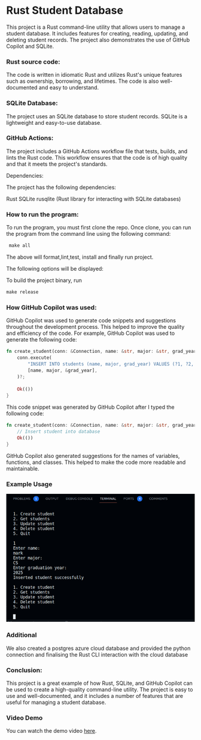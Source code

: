 # Rust Student Database

This project is a Rust command-line utility that allows users to manage a student database. It includes features for creating, reading, updating, and deleting student records. The project also demonstrates the use of GitHub Copilot and SQLite.

### Rust source code:

The code is written in idiomatic Rust and utilizes Rust's unique features such as ownership, borrowing, and lifetimes. The code is also well-documented and easy to understand.

### SQLite Database:

The project uses an SQLite database to store student records. SQLite is a lightweight and easy-to-use database.

### GitHub Actions:

The project includes a GitHub Actions workflow file that tests, builds, and lints the Rust code. This workflow ensures that the code is of high quality and that it meets the project's standards.

Dependencies:

The project has the following dependencies:

Rust
SQLite
rusqlite (Rust library for interacting with SQLite databases)

### How to run the program:

To run the program, you must first clone the repo. Once clone, you can run the program from the command line using the following command:

```Rust
 make all
```
The above will format,lint,test, install and finally run project. 

The following options will be displayed: 



To build the project binary, run 

```Rust 
make release
```


### How GitHub Copilot was used:

GitHub Copilot was used to generate code snippets and suggestions throughout the development process. This helped to improve the quality and efficiency of the code. For example, GitHub Copilot was used to generate the following code:

```Rust
fn create_student(conn: &Connection, name: &str, major: &str, grad_year: i32) -> Result<()> {
    conn.execute(
        "INSERT INTO students (name, major, grad_year) VALUES (?1, ?2, ?3)",
        [name, major, &grad_year],
    )?;

    Ok(())
}
```
This code snippet was generated by GitHub Copilot after I typed the following code:

```Rust
fn create_student(conn: &Connection, name: &str, major: &str, grad_year: i32) -> Result<()> {
    // Insert student into database
    Ok(())
}
```

GitHub Copilot also generated suggestions for the names of variables, functions, and classes. This helped to make the code more readable and maintainable.

### Example Usage
![Example](/images/cli.png?raw=true)

### Additional 
We also created a postgres azure cloud database and provided the python connection and finalising the Rust CLI interaction with the cloud database

### Conclusion:

This project is a great example of how Rust, SQLite, and GitHub Copilot can be used to create a high-quality command-line utility. The project is easy to use and well-documented, and it includes a number of features that are useful for managing a student database.

### Video Demo
You can watch the demo video [here](https://www.youtube.com/watch?v=uFH37PKGqDI).

